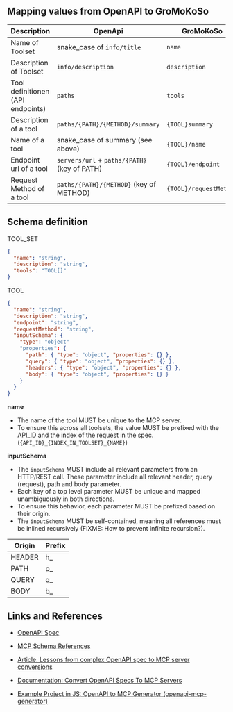 


## Mapping values from OpenAPI to GroMoKoSo

| Description                       | OpenApi                                      | GroMoKoSo              |
|-----------------------------------|----------------------------------------------|------------------------|
| Name of Toolset                   | snake_case of `info/title`                   | `name`                 |
| Description of Toolset            | `info/description`                           | `description`          |
| Tool definitionen (API endpoints) | `paths`                                      | `tools`                |
| Description of a tool             | `paths/{PATH}/{METHOD}/summary`              | `{TOOL}summary`        |
| Name of a tool                    | snake_case  of summary (see above)           | `{TOOL}/name`          |
| Endpoint url of a tool            | `servers/url` + `paths/{PATH}` (key of PATH) | `{TOOL}/endpoint`      |
| Request Method of a tool          | `paths/{PATH}/{METHOD}` (key of METHOD)      | `{TOOL}/requestMethod` |


## Schema definition

TOOL_SET
```json
{
  "name": "string",
  "description": "string",
  "tools": "TOOL[]"
}
```

TOOL
```json
{
  "name": "string",
  "description": "string",
  "endpoint": "string",
  "requestMethod": "string",
  "inputSchema": {
    "type": "object"
    "properties": {
      "path": { "type": "object", "properties": {} },
      "query": { "type": "object", "properties": {} },
      "headers": { "type": "object", "properties": {} },
      "body": { "type": "object", "properties": {} }
    }
  }
}
```

**name**
- The name of the tool MUST be unique to the MCP server.
- To ensure this across all toolsets, the value MUST be prefixed with the API_ID and the index of the request in the spec. (`{API_ID}_{INDEX_IN_TOOLSET}_{NAME}`)

**inputSchema**
- The `inputSchema` MUST include all relevant parameters from an HTTP/REST call. These parameter include all relevant header, query (request), path and body parameter.
- Each key of a top level parameter MUST be unique and mapped unambiguously in both directions.
- To ensure this behavior, each parameter MUST be prefixed based on their origin.
- The `inputSchema` MUST be self-contained, meaning all references must be inlined recursively (FIXME: How to prevent infinite recursion?).

| Origin | Prefix |
|--------|--------|
| HEADER | h_     |
| PATH   | p_     |
| QUERY  | q_     |
| BODY   | b_     |


## Links and References

- [OpenAPI Spec](https://spec.openapis.org/oas/latest.html)
- [MCP Schema References](https://modelcontextprotocol.io/specification/2025-06-18/schema)


- [Article: Lessons from complex OpenAPI spec to MCP server conversions](https://www.stainless.com/blog/lessons-from-openapi-to-mcp-server-conversion)
- [Documentation: Convert OpenAPI Specs To MCP Servers](https://www.stainless.com/mcp/convert-openapi-specs-to-mcp-servers)
- [Example Project in JS: OpenAPI to MCP Generator (openapi-mcp-generator)](https://github.com/harsha-iiiv/openapi-mcp-generator)